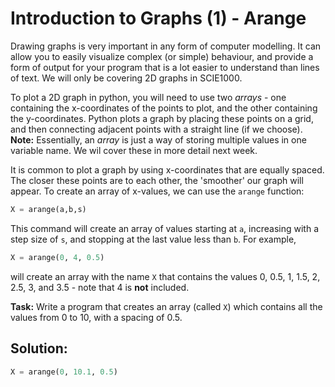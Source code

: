 # Introduction to Graphs (1) - Arange

Drawing graphs is very important in any form of computer modelling. It can allow you to easily visualize complex (or simple) behaviour, and provide a form of output for your program that is a lot easier to understand than lines of text. We will only be covering 2D graphs in SCIE1000.

To plot a 2D graph in python, you will need to use two *arrays* - one containing the x-coordinates of the points to plot, and the other containing the y-coordinates. Python plots a graph by placing these points on a grid, and then connecting adjacent points with a straight line (if we choose).
**Note:** Essentially, an *array* is just a way of storing multiple values in one variable name. We wil cover these in more detail next week.

It is common to plot a graph by using x-coordinates that are equally spaced. The closer these points are to each other, the 'smoother' our graph will appear. To create an array of x-values, we can use the `arange` function:

```python
X = arange(a,b,s)
```

This command will create an array of values starting at `a`, increasing with a step size of `s`, and stopping at the last value less than `b`. For example,

```python
X = arange(0, 4, 0.5)
```

will create an array with the name `X` that contains the values 0, 0.5, 1, 1.5, 2, 2.5, 3, and 3.5 - note that 4 is **not** included.

**Task:** Write a program that creates an array (called `X`) which contains all the values from 0 to 10, with a spacing of 0.5.

## Solution:
```python
X = arange(0, 10.1, 0.5)
```
